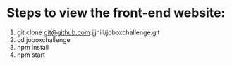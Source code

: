 # Steps to view the front-end website:

1. git clone git@github.com:jjjhill/joboxchallenge.git
1. cd joboxchallenge
1. npm install
1. npm start